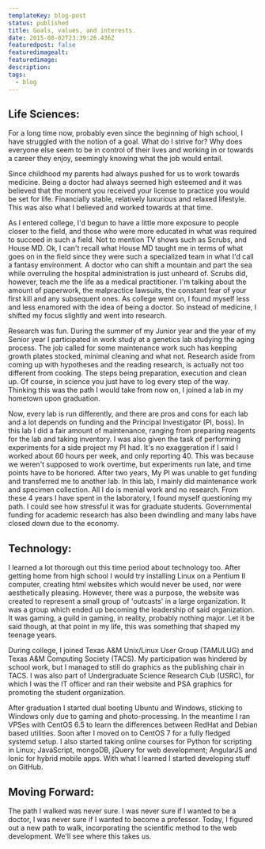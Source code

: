 ```yaml
---
templateKey: blog-post
status: published
title: Goals, values, and interests.
date: 2015-08-02T23:39:26.436Z
featuredpost: false
featuredimagealt:
featuredimage:
description:
tags:
  - blog
---
```


## Life Sciences:

For a long time now, probably even since the beginning of high school, I have struggled with the notion of a goal. What do I strive for? Why does everyone else seem to be in control of their lives and working in or towards a career they enjoy, seemingly knowing what the job would entail.

Since childhood my parents had always pushed for us to work towards medicine. Being a doctor had always seemed high esteemed and it was believed that the moment you received your license to practice you would be set for life. Financially stable, relatively luxurious and relaxed lifestyle. This was also what I believed and worked towards at that time.

As I entered college, I'd begun to have a little more exposure to people closer to the field, and those who were more educated in what was required to succeed in such a field. Not to mention TV shows such as Scrubs, and House MD. Ok, I can't recall what House MD taught me in terms of what goes on in the field since they were such a specialized team in what I'd call a fantasy environment. A doctor who can shift a mountain and part the sea while overruling the hospital administration is just unheard of. Scrubs did, however, teach me the life as a medical practitioner. I'm talking about the amount of paperwork, the malpractice lawsuits, the constant fear of your first kill and any subsequent ones. As college went on, I found myself less and less enamored with the idea of being a doctor. So instead of medicine, I shifted my focus slightly and went into research.

Research was fun. During the summer of my Junior year and the year of my Senior year I participated in work study at a genetics lab studying the aging process. The job called for some maintenance work such has keeping growth plates stocked, minimal cleaning and what not. Research aside from coming up with hypotheses and the reading research, is actually not too different from cooking. The steps being preparation, execution and clean up. Of course, in science you just have to log every step of the way. Thinking this was the path I would take from now on, I joined a lab in my hometown upon graduation.

Now, every lab is run differently, and there are pros and cons for each lab and a lot depends on funding and the Principal Investigator (PI, boss). In this lab I did a fair amount of maintenance, ranging from preparing reagents for the lab and taking inventory. I was also given the task of performing experiments for a side project my PI had. It's no exaggeration if I said I worked about 60 hours per week, and only reporting 40. This was because we weren't supposed to work overtime, but experiments run late, and time points have to be honored. After two years, My PI was unable to get funding and transferred me to another lab. In this lab, I mainly did maintenance work and specimen collection. All I do is menial work and no research. From these 4 years I have spent in the laboratory, I found myself questioning my path. I could see how stressful it was for graduate students. Governmental funding for academic research has also been dwindling and many labs have closed down due to the economy.

## Technology:

I learned a lot thorough out this time period about technology too. After getting home from high school I would try installing Linux on a Pentium II computer, creating html websites which would never be used, nor were aesthetically pleasing. However, there was a purpose, the website was created to represent a small group of 'outcasts' in a large organization. It was a group which ended up becoming the leadership of said organization. It was gaming, a guild in gaming, in reality, probably nothing major. Let it be said though, at that point in my life, this was something that shaped my teenage years.

During college, I joined Texas A&M Unix/Linux User Group (TAMULUG) and Texas A&M Computing Society (TACS). My participation was hindered by school work, but I managed to still do graphics as the publishing chair in TACS. I was also part of Undergraduate Science Research Club (USRC), for which I was the IT officer and ran their website and PSA graphics for promoting the student organization.

After graduation I started dual booting Ubuntu and Windows, sticking to Windows only due to gaming and photo-processing. In the meantime I ran VPSes with CentOS 6.5 to learn the differences between RedHat and Debian based utilities. Soon after I moved on to CentOS 7 for a fully fledged systemd setup. I also started taking online courses for Python for scripting in Linux; JavaScript, mongoDB, jQuery for web development; AngularJS and Ionic for hybrid mobile apps. With what I learned I started developing stuff on GitHub.

## Moving Forward:

The path I walked was never sure. I was never sure if I wanted to be a doctor, I was never sure if I wanted to become a professor. Today, I figured out a new path to walk, incorporating the scientific method to the web development. We'll see where this takes us.
